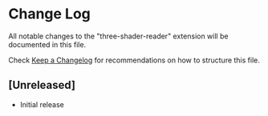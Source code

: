 # Change Log

All notable changes to the "three-shader-reader" extension will be documented in this file.

Check [Keep a Changelog](http://keepachangelog.com/) for recommendations on how to structure this file.

## [Unreleased]

- Initial release